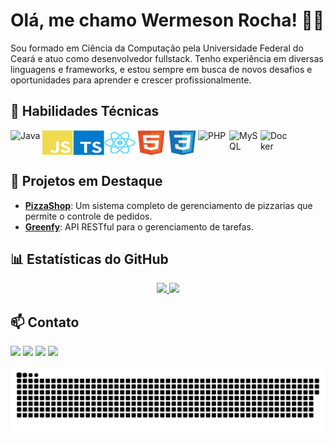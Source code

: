 # Olá, me chamo Wermeson Rocha! 🤙🏿

Sou formado em Ciência da Computação pela Universidade Federal do Ceará e atuo como desenvolvedor fullstack. Tenho experiência em diversas linguagens e frameworks, e estou sempre em busca de novos desafios e oportunidades para aprender e crescer profissionalmente.

## 🚀 Habilidades Técnicas

<div style="display: flex; flex-wrap: wrap;">
  <img align="center" alt="Java" height="40" width="50" src="https://cdn.jsdelivr.net/gh/devicons/devicon/icons/java/java-original.svg" />
  <img align="center" alt="JavaScript" height="40" width="50" src="https://raw.githubusercontent.com/devicons/devicon/master/icons/javascript/javascript-plain.svg">
  <img align="center" alt="TypeScript" height="40" width="50" src="https://raw.githubusercontent.com/devicons/devicon/master/icons/typescript/typescript-plain.svg">
  <img align="center" alt="React" height="40" width="50" src="https://raw.githubusercontent.com/devicons/devicon/master/icons/react/react-original.svg">
  <img align="center" alt="HTML5" height="40" width="50" src="https://raw.githubusercontent.com/devicons/devicon/master/icons/html5/html5-original.svg">
  <img align="center" alt="CSS3" height="40" width="50" src="https://raw.githubusercontent.com/devicons/devicon/master/icons/css3/css3-original.svg">
  <img align="center" alt="PHP" height="40" width="50" src="https://cdn.jsdelivr.net/gh/devicons/devicon/icons/php/php-original.svg" />
  <img align="center" alt="MySQL" height="40" width="50" src="https://cdn.jsdelivr.net/gh/devicons/devicon/icons/mysql/mysql-original.svg" />
  <img align="center" alt="Docker" height="40" width="50" src="https://cdn.jsdelivr.net/gh/devicons/devicon/icons/docker/docker-original.svg" />
</div>

## 📂 Projetos em Destaque

- [**PizzaShop**]([https://github.com/WermesonRocha/projeto1](https://github.com/WermesonRocha/PizzaShop)): Um sistema completo de gerenciamento de pizzarias que permite o controle de pedidos.
- [**Greenfy**]([https://github.com/WermesonRocha/projeto2](https://github.com/WermesonRocha/greenfy)): API RESTful para o gerenciamento de tarefas.

## 📊 Estatísticas do GitHub

<div align="center">
  <a href="https://github.com/WermesonRocha">
    <img height="180em" src="https://github-readme-stats.vercel.app/api?username=WermesonRocha&show_icons=true&theme=dracula&include_all_commits=true&count_private=true&hide_border=true"/>
    <img height="180em" src="https://github-readme-stats.vercel.app/api/top-langs/?username=WermesonRocha&layout=compact&langs_count=7&theme=dracula&hide_border=true"/>
  </a>
</div>

## 📫 Contato

<div>
  <a href="https://instagram.com/wermesonroocha" target="_blank"><img src="https://img.shields.io/badge/-Instagram-%23E4405F?style=for-the-badge&logo=instagram&logoColor=white" target="_blank"></a>
  <a href="https://discord.gg/WermesonRoocha#3651" target="_blank"><img src="https://img.shields.io/badge/Discord-7289DA?style=for-the-badge&logo=discord&logoColor=white" target="_blank"></a>
  <a href="mailto:wermesonrocha2@gmail.com"><img src="https://img.shields.io/badge/-Gmail-%23333?style=for-the-badge&logo=gmail&logoColor=white" target="_blank"></a>
  <a href="https://www.linkedin.com/in/wermeson-rocha" target="_blank"><img src="https://img.shields.io/badge/-LinkedIn-%230077B5?style=for-the-badge&logo=linkedin&logoColor=white" target="_blank"></a>
</div>

![Snake animation](https://github.com/WermesonRocha/WermesonRocha/blob/output/github-contribution-grid-snake.svg)
